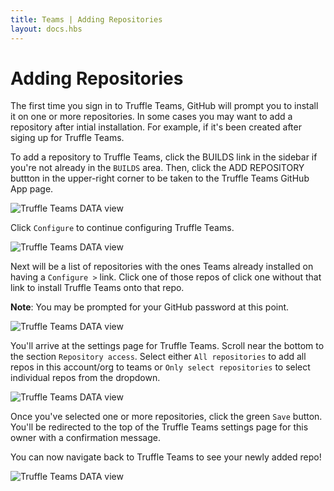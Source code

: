 ```yaml
---
title: Teams | Adding Repositories
layout: docs.hbs
---
```

# Adding Repositories

The first time you sign in to Truffle Teams, GitHub will prompt you to install it on one or more repositories. In some cases you may want to add a repository after intial installation. For example, if it's been created after siging up for Truffle Teams.

To add a repository to Truffle Teams, click the <span class="inline-menu-item"><i class="fas fa-tasks"></i>BUILDS</span> link in the sidebar if you're not already in the `BUILDS` area. Then, click the <span class="inline-button">ADD REPOSITORY</span> buttton in the upper-right corner to be taken to the Truffle Teams GitHub App page.

![Truffle Teams DATA view](/img/docs/teams/add-repo-00.png)

Click `Configure` to continue configuring Truffle Teams.

![Truffle Teams DATA view](/img/docs/teams/add-repo-01.png)

Next will be a list of repositories with the ones Teams already installed on having a `Configure >` link. Click one of those repos of click one without that link to install Truffle Teams onto that repo.

<p class="alert alert-info">
<strong>Note</strong>: You may be prompted for your GitHub password at this point.
</p>

![Truffle Teams DATA view](/img/docs/teams/add-repo-02.png)

You'll arrive at the settings page for Truffle Teams. Scroll near the bottom to the section `Repository access`. Select either `All repositories` to add all repos in this account/org to teams or `Only select repositories` to select individual repos from the dropdown.

![Truffle Teams DATA view](/img/docs/teams/add-repo-03.png)

Once you've selected one or more repositories, click the green `Save` button. You'll be redirected to the top of the Truffle Teams settings page for this owner with a confirmation message.

You can now navigate back to Truffle Teams to see your newly added repo!

![Truffle Teams DATA view](/img/docs/teams/add-repo-04.png)